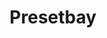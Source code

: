---
title: Presetbay
crosslinks:
- Giftplane
- 2q07cso
- photography
- postprocessing
- torrentrequests
- VideoEditing
---